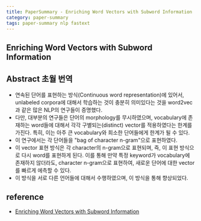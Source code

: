 ```yaml
---
title: PaperSummary - Enriching Word Vectors with Subword Information
category: paper-summary
tags: paper-summary nlp fastext
---
```


## Enriching Word Vectors with Subword Information

## Abstract 초월 번역

- 연속된 단어를 표현하는 방식(Continuous word representation)에 있어서, unlabeled corpora에 대해서 학습하는 것이 충분히 의미있다는 것을 word2vec과 같은 많은 NLP의 연구들이 증명했다.
- 다만, 대부분의 연구들은 단어의 morphology를 무시하였으며, vocabulary에 존재하는 word들에 대해서 각각 구별되는(distinct) vector를 적용하였다는 한계를 가진다. 특히, 이는 아주 큰 vocabulary와 희소한 단어들에게 한계가 될 수 있다.
- 이 연구에서는 각 단어들을 "bag of character n-gram"으로 표현하였다.
- 이 vector 표현 방식은 각 character의 n-gram으로 표현되며, 즉, 이 표현 방식으로 다시 word를 표현하게 된다. 이를 통해 만약 특정 keyword가 vocabulary에 존재하지 않더라도, character n-gram으로 표현하여, 새로운 단어에 대한 vector를 빠르게 에측할 수 있다.
- 이 방식을 서로 다른 언어들에 대해서 수행하였으며, 이 방식을 통해 향상되었다.

## reference

- [Enriching Word Vectors with Subword Information](https://arxiv.org/abs/1607.04606)
